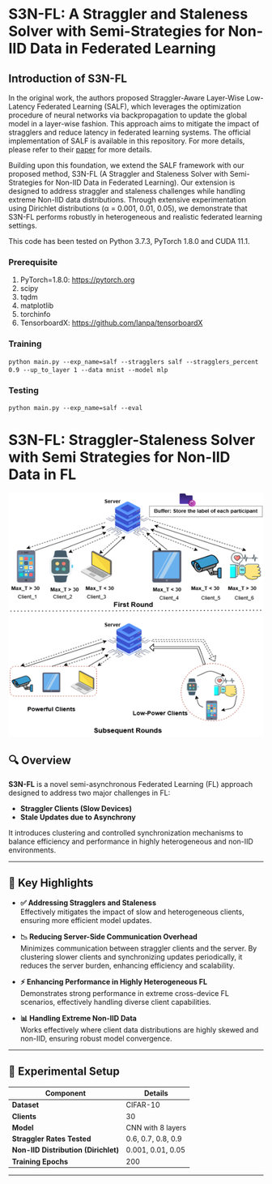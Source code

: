 # S3N-FL: A Straggler and Staleness Solver with Semi-Strategies for Non-IID Data in Federated Learning
## Introduction of S3N-FL

  In the original work, the authors proposed Straggler-Aware Layer-Wise Low-Latency Federated Learning (SALF), which leverages the optimization procedure of neural networks via backpropagation to update the global model in a layer-wise fashion. This approach aims to mitigate the impact of stragglers and reduce latency in federated learning systems. The official implementation of SALF is available in this repository. For more details, please refer to their [paper](https://arxiv.org/abs/2403.18375) for more details.

Building upon this foundation, we extend the SALF framework with our proposed method, S3N-FL (A Straggler and Staleness Solver with Semi-Strategies for Non-IID Data in Federated Learning). Our extension is designed to address straggler and staleness challenges while handling extreme Non-IID data distributions. Through extensive experimentation using Dirichlet distributions (α = 0.001, 0.01, 0.05), we demonstrate that S3N-FL performs robustly in heterogeneous and realistic federated learning settings.
 
This code has been tested on Python 3.7.3, PyTorch 1.8.0 and CUDA 11.1.

### Prerequisite
1. PyTorch=1.8.0: https://pytorch.org
2. scipy
3. tqdm
4. matplotlib
5. torchinfo
6. TensorboardX: https://github.com/lanpa/tensorboardX

### Training
```
python main.py --exp_name=salf --stragglers salf --stragglers_percent 0.9 --up_to_layer 1 --data mnist --model mlp
```

### Testing
```
python main.py --exp_name=salf --eval 
```

# S3N-FL: Straggler-Staleness Solver with Semi Strategies for Non-IID Data in FL

![S3N-FL Architecture](./Picture1.png)

## 🔍 Overview

**S3N-FL** is a novel semi-asynchronous Federated Learning (FL) approach designed to address two major challenges in FL:

- **Straggler Clients (Slow Devices)**
- **Stale Updates due to Asynchrony**

It introduces clustering and controlled synchronization mechanisms to balance efficiency and performance in highly heterogeneous and non-IID environments.

---

## 🚀 Key Highlights

- **✅ Addressing Stragglers and Staleness**  
  Effectively mitigates the impact of slow and heterogeneous clients, ensuring more efficient model updates.

- **📉 Reducing Server-Side Communication Overhead**  
  Minimizes communication between straggler clients and the server. By clustering slower clients and synchronizing updates periodically, it reduces the server burden, enhancing efficiency and scalability.

- **⚡ Enhancing Performance in Highly Heterogeneous FL**  
  Demonstrates strong performance in extreme cross-device FL scenarios, effectively handling diverse client capabilities.

- **📊 Handling Extreme Non-IID Data**  
  Works effectively where client data distributions are highly skewed and non-IID, ensuring robust model convergence.

---

## 🧪 Experimental Setup

| **Component**                    | **Details**                       |
|----------------------------------|-----------------------------------|
| **Dataset**                      | CIFAR-10                          |
| **Clients**                      | 30                                |
| **Model**                        | CNN with 8 layers                 |
| **Straggler Rates Tested**       | 0.6, 0.7, 0.8, 0.9                |
| **Non-IID Distribution (Dirichlet)** | 0.001, 0.01, 0.05           |
| **Training Epochs**              | 200                               |

---

